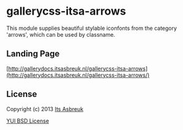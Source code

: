 gallerycss-itsa-arrows
========


This module supplies beautiful stylable iconfonts from the category 'arrows', which can be used by classname.



Landing Page
--------------
[http://gallerydocs.itsasbreuk.nl/gallerycss-itsa-arrows](http://gallerydocs.itsasbreuk.nl/gallerycss-itsa-arrows/)


License
-------

Copyright (c) 2013 [Its Asbreuk](http://http://itsasbreuk.nl)

[YUI BSD License](http://developer.yahoo.com/yui/license.html)
